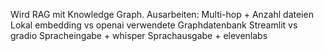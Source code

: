 Wird RAG mit Knowledge Graph.
Ausarbeiten:
    Multi-hop + Anzahl dateien
    Lokal embedding vs openai
    verwendete Graphdatenbank
    Streamlit vs gradio
    Spracheingabe + whisper
    Sprachausgabe + elevenlabs 